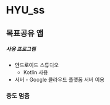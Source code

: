 # HYU_ss

## 목표공유 앱

##### 사용 프로그램

- 안드로이드 스튜디오
  - Kotlin 사용
- 서버 - Google 클라우드 플랫폼 서버 이용

### 중도 멈춤  
